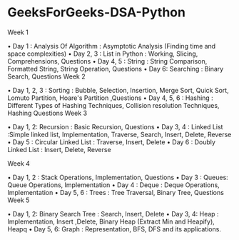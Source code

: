 # GeeksForGeeks-DSA-Python

Week 1

• Day 1 : Analysis Of Algorithm : Asymptotic
Analysis (Finding time and space complexities)
• Day 2, 3 : List in Python : Working, Slicing,
Comprehensions, Questions
• Day 4, 5 : String : String Comparison,
Formatted String, String Operation, Questions
• Day 6: Searching : Binary Search, Questions
Week 2

• Day 1, 2, 3 : Sorting : Bubble, Selection,
Insertion, Merge Sort, Quick Sort, Lomuto
Partition, Hoare's Partition ,Questions
• Day 4, 5, 6 : Hashing : Different Types of Hashing
Techniques, Collision resolution Techniques,
Hashing Questions
Week 3

• Day 1, 2: Recursion : Basic Recursion, Questions
• Day 3, 4 : Linked List :Simple linked list,
Implementation, Traverse, Search, Insert, Delete,
Reverse
• Day 5 : Circular Linked List : Traverse, Insert, Delete
• Day 6 : Doubly Linked List : Insert, Delete, Reverse

Week 4

• Day 1, 2 : Stack Operations,
Implementation, Questions
• Day 3 : Queues: Queue Operations, Implementation
• Day 4 : Deque : Deque Operations, Implementation
• Day 5, 6 : Trees : Tree Traversal, Binary
Tree, Questions
Week 5

• Day 1, 2: Binary Search Tree : Search, Insert, Delete
• Day 3, 4: Heap : Implementation, Insert ,Delete,
Binary Heap (Extract Min and Heapify), Heapq
• Day 5, 6: Graph : Representation, BFS, DFS and
its applications.